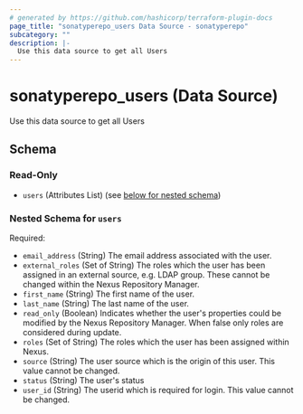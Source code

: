 ```yaml
---
# generated by https://github.com/hashicorp/terraform-plugin-docs
page_title: "sonatyperepo_users Data Source - sonatyperepo"
subcategory: ""
description: |-
  Use this data source to get all Users
---
```


# sonatyperepo_users (Data Source)

Use this data source to get all Users



<!-- schema generated by tfplugindocs -->
## Schema

### Read-Only

- `users` (Attributes List) (see [below for nested schema](#nestedatt--users))

<a id="nestedatt--users"></a>
### Nested Schema for `users`

Required:

- `email_address` (String) The email address associated with the user.
- `external_roles` (Set of String) The roles which the user has been assigned in an external source, e.g. LDAP group. These cannot be changed within the Nexus Repository Manager.
- `first_name` (String) The first name of the user.
- `last_name` (String) The last name of the user.
- `read_only` (Boolean) Indicates whether the user's properties could be modified by the Nexus Repository Manager. When false only roles are considered during update.
- `roles` (Set of String) The roles which the user has been assigned within Nexus.
- `source` (String) The user source which is the origin of this user. This value cannot be changed.
- `status` (String) The user's status
- `user_id` (String) The userid which is required for login. This value cannot be changed.
